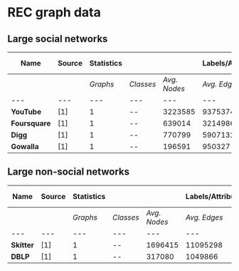 # REC graph data

## Large social networks

| **Name**       | **Source** | **Statistics** |           |              | **Labels/Attributes** |               |               |              |            |              | **Download (ZIP)**                                                                          |
|----------------|------------|----------------|-----------|--------------|-----------------------|:-------------:|:-------------:|:------------:|:----------:|:------------:|---------------------------------------------------------------------------------------------|
|                |            | *Graphs*       | *Classes* | *Avg. Nodes* | *Avg. Edges*          | *Node Labels* | *Edge Labels* | *Node Attr.* | *Geometry* | *Edge Attr.* |                                                                                             |
| ---            | ---        | ---            | ---       | ---          | ---                   |     :---:     |     :---:     |     ---      |    ---     |     ---      | ---                                                                                         |
| **YouTube**    | [1]        | 1              | --        | 3223585      | 9375374               |      --       |      --       |      --      |     --     |      --      | [YouTube](https://github.com/juliuskunze/rec-graphs/raw/main/datasets/YouTube.zip)       |
| **Foursquare** | [1]        | 1              | --        | 639014       | 3214986               |      --       |      --       |      --      |     --     |      --      | [Foursquare](https://github.com/juliuskunze/rec-graphs/raw/main/datasets/Foursquare.zip) |
| **Digg**       | [1]        | 1              | --        | 770799       | 5907132               |      --       |      --       |      --      |     --     |      --      | [Digg](https://github.com/juliuskunze/rec-graphs/raw/main/datasets/Digg.zip)             |
| **Gowalla**    | [1]        | 1              | --        | 196591       | 950327                |      --       |      --       |      --      |     --     |      --      | [Gowalla](https://github.com/juliuskunze/rec-graphs/raw/main/datasets/Gowalla.zip)       |

## Large non-social networks

| **Name**    | **Source** | **Statistics** |           |              | **Labels/Attributes** |               |               |              |            |              | **Download (ZIP)**                                                                    |
|-------------|------------|----------------|-----------|--------------|-----------------------|:-------------:|:-------------:|:------------:|:----------:|:------------:|---------------------------------------------------------------------------------------|
|             |            | *Graphs*       | *Classes* | *Avg. Nodes* | *Avg. Edges*          | *Node Labels* | *Edge Labels* | *Node Attr.* | *Geometry* | *Edge Attr.* |                                                                                       |
| ---         | ---        | ---            | ---       | ---          | ---                   |     :---:     |     :---:     |     ---      |    ---     |     ---      | ---                                                                                   |
| **Skitter** | [1]        | 1              | --        | 1696415      | 11095298              |      --       |      --       |      --      |     --     |      --      | [Skitter](https://github.com/juliuskunze/rec-graphs/raw/main/datasets/Skitter.zip) |
| **DBLP**    | [1]        | 1              | --        | 317080       | 1049866               |      --       |      --       |      --      |     --     |      --      | [DBLP](https://github.com/juliuskunze/rec-graphs/raw/main/datasets/DBLP.zip)       |
